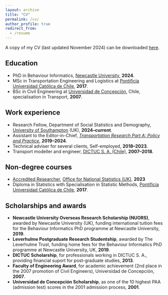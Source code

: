 ```yaml
---
layout: archive
title: "CV"
permalink: /cv/
author_profile: true
redirect_from:
  - /resume
---
```


A copy of my CV (last updated November 2024) can be downloaded [here](/files/CV_CDG.pdf). 

## Education
* PhD in Behaviour Informatics, [Newcastle University](http://ncl.ac.uk), **2024**.
* MSc in Transportation Engineering and Logistics at [Pontificia Universidad Católica de Chile](http://www.puc.cl), **2017**.
* BSc in Civil Engineering at [Universidad de Concepción](http://www.udec.cl), Chile, specialisation in Transport, **2007**.

## Work experience
* Research Fellow, Department of Social Statistics and Demography, [University of Southampton](http://southampton.ac.uk) (UK), **2024–current**.
* Assistant to the Editor-in-Chief, [*Transportation Research Part A: Policy and Practice*](https://www.sciencedirect.com/journal/transportation-research-part-a-policy-and-practice), **2019–2024**. 
* Technical adviser for several clients, Self-employed, **2018–2023**.
* Transport modeller and engineer, [DICTUC S. A. (Chile)](http://www.dictuc.cl), **2007–2018**.

## Non-degree courses
* [Accredited Researcher](https://researchaccreditationservice.ons.gov.uk/ons/ONS_homepage.ofml), [Office for National Statistics (UK)](https://www.ons.gov.uk/), **2023**
* Diploma in Statistics with Specialisation in Statistic Methods, [Pontificia Universidad Católica de Chile](http://www.puc.cl), **2017**.

## Scholarships and awards
* **Newcastle University Overseas Research Scholarship (NUORS)**, awarded by Newcastle University (UK), funding international tuition fees for the Behaviour Informatics PhD programme at Newcastle University, **2019**.
* **Leverhulme Postgraduate Research Studentship**, awarded by The Leverhulme Trust, funding home fees for the Behaviour Informatics PhD programme at Newcastle University, UK, **2019**.
* **DICTUC Scholarship**, for professionals working in DICTUC S. A., providing financial suport for post-graduate studies, **2013**.
* **Faculty of Engineering Award**, for academic achievement (2nd place in the 2007 promotion of Civil Engineers), Universidad de Concepción, **2007**.
* **Universidad de Concepción Scholarship**, as one of the 10 highest PAA (admission test) scores in the 2001 admission process, **2001**.

